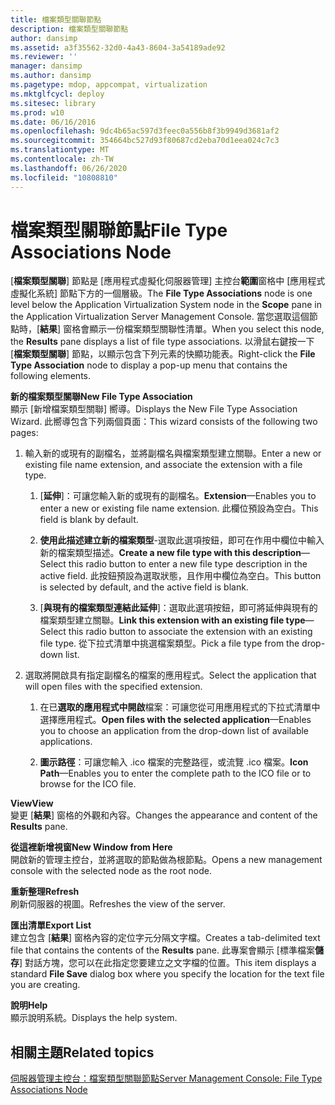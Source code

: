 ```yaml
---
title: 檔案類型關聯節點
description: 檔案類型關聯節點
author: dansimp
ms.assetid: a3f35562-32d0-4a43-8604-3a54189ade92
ms.reviewer: ''
manager: dansimp
ms.author: dansimp
ms.pagetype: mdop, appcompat, virtualization
ms.mktglfcycl: deploy
ms.sitesec: library
ms.prod: w10
ms.date: 06/16/2016
ms.openlocfilehash: 9dc4b65ac597d3feec0a556b8f3b9949d3681af2
ms.sourcegitcommit: 354664bc527d93f80687cd2eba70d1eea024c7c3
ms.translationtype: MT
ms.contentlocale: zh-TW
ms.lasthandoff: 06/26/2020
ms.locfileid: "10808810"
---
```

# <span data-ttu-id="77cb3-103">檔案類型關聯節點</span><span class="sxs-lookup"><span data-stu-id="77cb3-103">File Type Associations Node</span></span>


<span data-ttu-id="77cb3-104">[**檔案類型關聯**] 節點是 [應用程式虛擬化伺服器管理] 主控台**範圍**窗格中 [應用程式虛擬化系統] 節點下方的一個層級。</span><span class="sxs-lookup"><span data-stu-id="77cb3-104">The **File Type Associations** node is one level below the Application Virtualization System node in the **Scope** pane in the Application Virtualization Server Management Console.</span></span> <span data-ttu-id="77cb3-105">當您選取這個節點時，[**結果**] 窗格會顯示一份檔案類型關聯性清單。</span><span class="sxs-lookup"><span data-stu-id="77cb3-105">When you select this node, the **Results** pane displays a list of file type associations.</span></span> <span data-ttu-id="77cb3-106">以滑鼠右鍵按一下 [**檔案類型關聯**] 節點，以顯示包含下列元素的快顯功能表。</span><span class="sxs-lookup"><span data-stu-id="77cb3-106">Right-click the **File Type Association** node to display a pop-up menu that contains the following elements.</span></span>

<a href="" id="new-file-type-association"></a>**<span data-ttu-id="77cb3-107">新的檔案類型關聯</span><span class="sxs-lookup"><span data-stu-id="77cb3-107">New File Type Association</span></span>**  
<span data-ttu-id="77cb3-108">顯示 [新增檔案類型關聯] 嚮導。</span><span class="sxs-lookup"><span data-stu-id="77cb3-108">Displays the New File Type Association Wizard.</span></span> <span data-ttu-id="77cb3-109">此嚮導包含下列兩個頁面：</span><span class="sxs-lookup"><span data-stu-id="77cb3-109">This wizard consists of the following two pages:</span></span>

1.  <span data-ttu-id="77cb3-110">輸入新的或現有的副檔名，並將副檔名與檔案類型建立關聯。</span><span class="sxs-lookup"><span data-stu-id="77cb3-110">Enter a new or existing file name extension, and associate the extension with a file type.</span></span>

    1.  <span data-ttu-id="77cb3-111">[**延伸**]：可讓您輸入新的或現有的副檔名。</span><span class="sxs-lookup"><span data-stu-id="77cb3-111">**Extension**—Enables you to enter a new or existing file name extension.</span></span> <span data-ttu-id="77cb3-112">此欄位預設為空白。</span><span class="sxs-lookup"><span data-stu-id="77cb3-112">This field is blank by default.</span></span>

    2.  <span data-ttu-id="77cb3-113">**使用此描述建立新的檔案類型**-選取此選項按鈕，即可在作用中欄位中輸入新的檔案類型描述。</span><span class="sxs-lookup"><span data-stu-id="77cb3-113">**Create a new file type with this description**—Select this radio button to enter a new file type description in the active field.</span></span> <span data-ttu-id="77cb3-114">此按鈕預設為選取狀態，且作用中欄位為空白。</span><span class="sxs-lookup"><span data-stu-id="77cb3-114">This button is selected by default, and the active field is blank.</span></span>

    3.  <span data-ttu-id="77cb3-115">[**與現有的檔案類型連結此延伸**]：選取此選項按鈕，即可將延伸與現有的檔案類型建立關聯。</span><span class="sxs-lookup"><span data-stu-id="77cb3-115">**Link this extension with an existing file type**—Select this radio button to associate the extension with an existing file type.</span></span> <span data-ttu-id="77cb3-116">從下拉式清單中挑選檔案類型。</span><span class="sxs-lookup"><span data-stu-id="77cb3-116">Pick a file type from the drop-down list.</span></span>

2.  <span data-ttu-id="77cb3-117">選取將開啟具有指定副檔名的檔案的應用程式。</span><span class="sxs-lookup"><span data-stu-id="77cb3-117">Select the application that will open files with the specified extension.</span></span>

    1.  <span data-ttu-id="77cb3-118">在已**選取的應用程式中開啟**檔案：可讓您從可用應用程式的下拉式清單中選擇應用程式。</span><span class="sxs-lookup"><span data-stu-id="77cb3-118">**Open files with the selected application**—Enables you to choose an application from the drop-down list of available applications.</span></span>

    2.  <span data-ttu-id="77cb3-119">**圖示路徑**：可讓您輸入 .ico 檔案的完整路徑，或流覽 .ico 檔案。</span><span class="sxs-lookup"><span data-stu-id="77cb3-119">**Icon Path**—Enables you to enter the complete path to the ICO file or to browse for the ICO file.</span></span>

<a href="" id="view"></a>**<span data-ttu-id="77cb3-120">View</span><span class="sxs-lookup"><span data-stu-id="77cb3-120">View</span></span>**  
<span data-ttu-id="77cb3-121">變更 [**結果**] 窗格的外觀和內容。</span><span class="sxs-lookup"><span data-stu-id="77cb3-121">Changes the appearance and content of the **Results** pane.</span></span>

<a href="" id="new-window-from-here"></a>**<span data-ttu-id="77cb3-122">從這裡新增視窗</span><span class="sxs-lookup"><span data-stu-id="77cb3-122">New Window from Here</span></span>**  
<span data-ttu-id="77cb3-123">開啟新的管理主控台，並將選取的節點做為根節點。</span><span class="sxs-lookup"><span data-stu-id="77cb3-123">Opens a new management console with the selected node as the root node.</span></span>

<a href="" id="refresh"></a>**<span data-ttu-id="77cb3-124">重新整理</span><span class="sxs-lookup"><span data-stu-id="77cb3-124">Refresh</span></span>**  
<span data-ttu-id="77cb3-125">刷新伺服器的視圖。</span><span class="sxs-lookup"><span data-stu-id="77cb3-125">Refreshes the view of the server.</span></span>

<a href="" id="export-list"></a>**<span data-ttu-id="77cb3-126">匯出清單</span><span class="sxs-lookup"><span data-stu-id="77cb3-126">Export List</span></span>**  
<span data-ttu-id="77cb3-127">建立包含 [**結果**] 窗格內容的定位字元分隔文字檔。</span><span class="sxs-lookup"><span data-stu-id="77cb3-127">Creates a tab-delimited text file that contains the contents of the **Results** pane.</span></span> <span data-ttu-id="77cb3-128">此專案會顯示 [標準檔案**儲存**] 對話方塊，您可以在此指定您要建立之文字檔的位置。</span><span class="sxs-lookup"><span data-stu-id="77cb3-128">This item displays a standard **File Save** dialog box where you specify the location for the text file you are creating.</span></span>

<a href="" id="help"></a>**<span data-ttu-id="77cb3-129">說明</span><span class="sxs-lookup"><span data-stu-id="77cb3-129">Help</span></span>**  
<span data-ttu-id="77cb3-130">顯示說明系統。</span><span class="sxs-lookup"><span data-stu-id="77cb3-130">Displays the help system.</span></span>

## <span data-ttu-id="77cb3-131">相關主題</span><span class="sxs-lookup"><span data-stu-id="77cb3-131">Related topics</span></span>


[<span data-ttu-id="77cb3-132">伺服器管理主控台：檔案類型關聯節點</span><span class="sxs-lookup"><span data-stu-id="77cb3-132">Server Management Console: File Type Associations Node</span></span>](server-management-console-file-type-associations-node.md)

 

 





